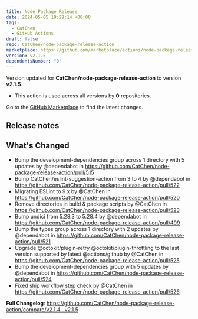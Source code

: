 ```yaml
---
title: Node Package Release
date: 2024-05-05 19:29:14 +00:00
tags:
  - CatChen
  - GitHub Actions
draft: false
repo: CatChen/node-package-release-action
marketplace: https://github.com/marketplace/actions/node-package-release
version: v2.1.5
dependentsNumber: "0"
---
```



Version updated for **CatChen/node-package-release-action** to version **v2.1.5**.
- This action is used across all versions by **0** repositories.

Go to the [GitHub Marketplace](https://github.com/marketplace/actions/node-package-release) to find the latest changes.

## Release notes

## What's Changed
* Bump the development-dependencies group across 1 directory with 5 updates by @dependabot in https://github.com/CatChen/node-package-release-action/pull/515
* Bump CatChen/eslint-suggestion-action from 3 to 4 by @dependabot in https://github.com/CatChen/node-package-release-action/pull/522
* Migrating ESLint to 9.x by @CatChen in https://github.com/CatChen/node-package-release-action/pull/520
* Remove directories in build & package scripts by @CatChen in https://github.com/CatChen/node-package-release-action/pull/523
* Bump undici from 5.28.3 to 5.28.4 by @dependabot in https://github.com/CatChen/node-package-release-action/pull/499
* Bump the types group across 1 directory with 2 updates by @dependabot in https://github.com/CatChen/node-package-release-action/pull/521
* Upgrade @octokit/plugin-retry @octokit/plugin-throttling to the last version supported by latest @actions/github by @CatChen in https://github.com/CatChen/node-package-release-action/pull/525
* Bump the development-dependencies group with 5 updates by @dependabot in https://github.com/CatChen/node-package-release-action/pull/524
* Fixed ship workflow step check by @CatChen in https://github.com/CatChen/node-package-release-action/pull/526


**Full Changelog**: https://github.com/CatChen/node-package-release-action/compare/v2.1.4...v2.1.5
